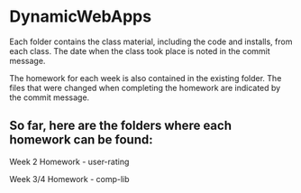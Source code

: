 # DynamicWebApps

Each folder contains the class material, including the code and installs, from each class. The date when the class took place is noted in the commit message.

The homework for each week is also contained in the existing folder. The files that were changed when completing the homework are indicated by the commit message.

## So far, here are the folders where each homework can be found:

Week 2 Homework - user-rating

Week 3/4 Homework - comp-lib
